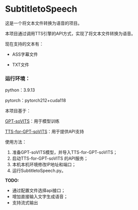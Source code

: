 # SubtitletoSpeech
这是一个将文本文件转换为语音的项目。

本项目通过调用TTS引擎的API方式，实现了将文本文件转换为语音。

现在支持的文本有：

- ASS字幕文件

- TXT文件

### 运行环境：

python：3.9.13

pytorch：pytorch212+cuda118

本项目基于：

[GPT-soVITS](https://github.com/RVC-Boss/GPT-SoVITS)：用于模型训练

[TTS-for-GPT-soVITS](https://github.com/X-T-E-R/TTS-for-GPT-soVITS)：用于提供API支持

使用方法：

1. 准备GPT-soVITS模型，并导入TTS-for-GPT-soVITS；
2. 启动TTS-for-GPT-soVITS 的API服务；
3. 本机本机环境修改IP地址和端口；
4. 运行SubtitletoSpeech.py。





**TODO:**

  - 通过配置文件选择api接口；
  - 增加直接输入文字生成语音；
  - 支持流式输出

